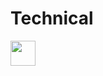 # Technical


[<img src= "https://img.shields.io/badge/HOME-009688.svg" height="40"/>](https://github.com/gziliotto12/gziliotto12)
